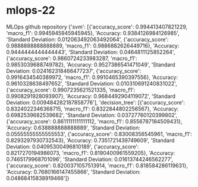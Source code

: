 # mlops-22
MLOps github repository
{'svm': [{'accuracy_score': 0.994413407821229, 'macro_f1': 0.9945945945945945}, 'Accuracy: 0.9384126984126985', 'Standard Deviation: 0.012063492063492064', {'accuracy_score': 0.9888888888888889, 'macro_f1': 0.9886882626449716}, 'Accuracy: 0.9444444444444443', 'Standard Deviation: 0.0464811125852264', {'accuracy_score': 0.9860724233983287, 'macro_f1': 0.9853039688749782}, 'Accuracy: 0.9527386541471049', 'Standard Deviation: 0.024162318466477237', {'accuracy_score': 0.9916434540389972, 'macro_f1': 0.9910465390397556}, 'Accuracy: 0.9610328638497652', 'Standard Deviation: 0.010310691240831022', {'accuracy_score': 0.9907235621521335, 'macro_f1': 0.9908291928093907}, 'Accuracy: 0.9684492904119072', 'Standard Deviation: 0.009484282187858776'], 'decision_tree': [{'accuracy_score': 0.8324022346368715, 'macro_f1': 0.8322844802256567}, 'Accuracy: 0.6982539682539682', 'Standard Deviation: 0.03727760120399802', {'accuracy_score': 0.8611111111111112, 'macro_f1': 0.8556787184509431}, 'Accuracy: 0.638888888888889', 'Standard Deviation: 0.05555555555555553', {'accuracy_score': 0.83008356545961, 'macro_f1': 0.8293297930732543}, 'Accuracy: 0.7351721439749609', 'Standard Deviation: 0.04095300496810189', {'accuracy_score': 0.8217270194986073, 'macro_f1': 0.8190400961559205}, 'Accuracy: 0.7465179968701096', 'Standard Deviation: 0.01613744246562277', {'accuracy_score': 0.8200371057513914, 'macro_f1': 0.818584286119631}, 'Accuracy: 0.7680166147455866', 'Standard Deviation: 0.04868415838919466']}
